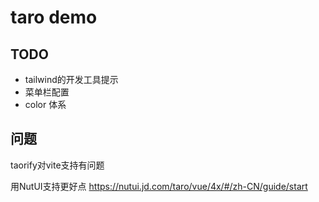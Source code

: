 
# taro demo

## TODO

- tailwind的开发工具提示
- 菜单栏配置
- color 体系

## 问题 

taorify对vite支持有问题

用NutUI支持更好点 https://nutui.jd.com/taro/vue/4x/#/zh-CN/guide/start
